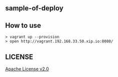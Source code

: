 sample-of-deploy
----------------

How to use
----------

```
> vagrant up --provision
> open http://vagrant.192.168.33.50.xip.io:8080/
```

LICENSE
-------

[Apache License v2.0](http://www.apache.org/licenses/LICENSE-2.0)
